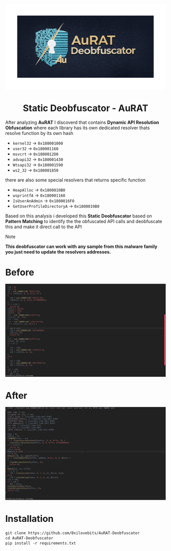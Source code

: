 <p align="center">
  <img src="images/aurat.gif"/>
</p>

<h1 align="center">Static Deobfuscator - AuRAT</h1>


After analyzing **AuRAT** I discoverd that contains **Dynamic API Resolution Obfuscation**  where each library has its own dedicated resolver thats resolve function by its own hash
- `kernel32` -> `0x180001000`
- `user32`  -> `0x180001160`
- `msvcrt`  -> `0x1800012D0`
- `advapi32`  -> `0x180001430`
- `Wtsapi32`  -> `0x180001590`
- `ws2_32`    -> `0x180001850`

there are also some special resolvers that returns specific function

- `HeapAlloc` -> `0x1800010B0`
- `wsprintfA`  -> `0x180001160`
- `IsUserAnAdmin`  -> `0x1800016F0`
- `GetUserProfileDirectoryA`  -> `0x1800019B0`

Based on this analysis i developed this **Static Deobfuscator** based on **Pattern Matching** to identify the the obfuscated API calls and deobfuscate this and make it direct call to the API

> [!Note]
> **This deobfuscator can work with any sample from this malware family you just need to update the resolvers addresses.**

# Before

<p align="center">
  <img src="images/before.png"/>
</p>


# After

<p align="center">
  <img src="images/after.png"/>
</p>


# Installation

```
git clone https://github.com/0xilovebits/AuRAT-Deobfuscator
cd AuRAT-Deobfuscator
pip install -r requirements.txt
```